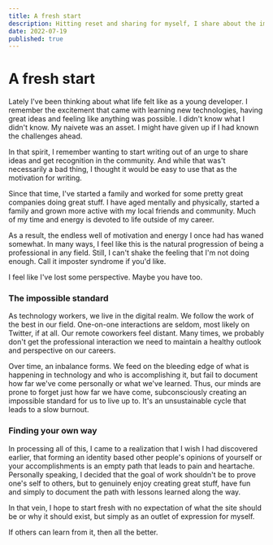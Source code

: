 ```yaml
---
title: A fresh start
description: Hitting reset and sharing for myself, I share about the importance of reflecting on personal growth.
date: 2022-07-19
published: true
---
```


# A fresh start

Lately I've been thinking about what life felt like as a young developer. I remember the excitement that came with learning new technologies, having great ideas and feeling like anything was possible. I didn't know what I didn't know. My naivete was an asset. I might have given up if I had known the challenges ahead.

In that spirit, I remember wanting to start writing out of an urge to share ideas and get recognition in the community. And while that was't necessarily a bad thing, I thought it would be easy to use that as the motivation for writing.

Since that time, I've started a family and worked for some pretty great companies doing great stuff. I have aged mentally and physically, started a family and grown more active with my local friends and community. Much of my time and energy is devoted to life outside of my career.

As a result, the endless well of motivation and energy I once had has waned somewhat. In many ways, I feel like this is the natural progression of being a professional in any field. Still, I can't shake the feeling that I'm not doing enough. Call it imposter syndrome if you'd like.

I feel like I've lost some perspective. Maybe you have too.

### The impossible standard

As technology workers, we live in the digital realm. We follow the work of the best in our field. One-on-one interactions are seldom, most likely on Twitter, if at all. Our remote coworkers feel distant. Many times, we probably don't get the professional interaction we need to maintain a healthy outlook and perspective on our careers.

Over time, an inbalance forms. We feed on the bleeding edge of what is happening in technology and who is accomplishing it, but fail to document how far we've come personally or what we've learned. Thus, our minds are prone to forget just how far we have come, subconsciously creating an impossible standard for us to live up to. It's an unsustainable cycle that leads to a slow burnout.

### Finding your own way

In processing all of this, I came to a realization that I wish I had discovered earlier, that
forming an identity based other people's opinions of yourself or your accomplishments is an empty path that leads to pain and heartache. Personally speaking, I decided that the goal of work shouldn't be to prove one's self to others, but to genuinely enjoy creating great stuff, have fun and simply to document the path with lessons learned along the way.

In that vein, I hope to start fresh with no expectation of what the site should be or why it should exist, but simply as an outlet of expression for myself.

If others can learn from it, then all the better.
